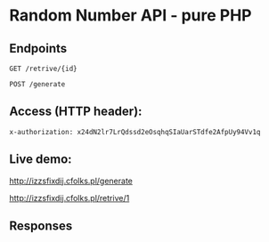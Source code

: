 # Random Number API - pure PHP

## Endpoints
`GET /retrive/{id}`

`POST /generate`
## Access (HTTP header):
`x-authorization: x24dN2lr7LrQdssd2eOsqhqSIaUarSTdfe2AfpUy94Vv1q`

## Live demo:
http://izzsfixdij.cfolks.pl/generate

http://izzsfixdij.cfolks.pl/retrive/1

## Responses
